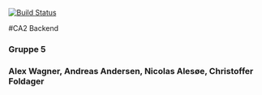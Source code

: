 [![Build Status](https://travis-ci.org/Foldager94/CA2.svg?branch=main)](https://travis-ci.org/Foldager94/CA2)

#CA2 Backend
### Gruppe 5
### Alex Wagner, Andreas Andersen, Nicolas Alesøe, Christoffer Foldager
